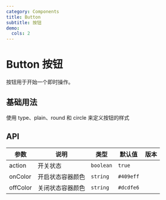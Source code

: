 ```yaml
---
category: Components
title: Button
subtitle: 按钮
demo:
  cols: 2
---
```


# Button 按钮

按钮用于开始一个即时操作。

## 基础用法

使用 type、plain、round 和 circle 来定义按钮的样式

<!-- prettier-ignore -->
<code src="./demo/basic.tsx"></code>

## API

| 参数     | 说明             | 类型      | 默认值    | 版本 |
| -------- | ---------------- | --------- | --------- | ---- |
| action   | 开关状态         | `boolean` | `true`    |      |
| onColor  | 开启状态容器颜色 | `string`  | `#409eff` |      |
| offColor | 关闭状态容器颜色 | `string`  | `#dcdfe6` |      |
